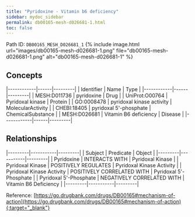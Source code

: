 ```yaml
---
title: "Pyridoxine - Vitamin b6 deficiency"
sidebar: mydoc_sidebar
permalink: db00165-mesh-d026681-1.html
toc: false 
---
```



Path ID: `DB00165_MESH_D026681_1`
{% include image.html url="images/db00165-mesh-d026681-1.png" file="db00165-mesh-d026681-1.png" alt="db00165-mesh-d026681-1" %}

## Concepts

|------------|------|---------|
| Identifier | Name | Type    |
|------------|------|---------|
| MESH:D011736 | pyridoxine | Drug |
| UniProt:O00764 | Pyridoxal kinase | Protein |
| GO:0008478 | pyridoxal kinase activity | MolecularActivity |
| CHEBI:18405 | pyridoxal 5'-phosphate | ChemicalSubstance |
| MESH:D026681 | Vitamin B6 deficiency | Disease |
|------------|------|---------|

## Relationships

|---------|-----------|---------|
| Subject | Predicate | Object  |
|---------|-----------|---------|
| Pyridoxine | INTERACTS WITH | Pyridoxal Kinase |
| Pyridoxal Kinase | POSITIVELY REGULATES | Pyridoxal Kinase Activity |
| Pyridoxal Kinase Activity | POSITIVELY CORRELATED WITH | Pyridoxal 5'-Phosphate |
| Pyridoxal 5'-Phosphate | NEGATIVELY CORRELATED WITH | Vitamin B6 Deficiency |
|---------|-----------|---------|

Reference: [https://go.drugbank.com/drugs/DB00165#mechanism-of-action](https://go.drugbank.com/drugs/DB00165#mechanism-of-action){:target="_blank"}